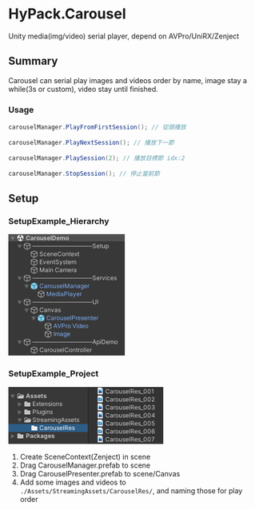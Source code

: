# HyPack.Carousel
 Unity media(img/video) serial player, depend on AVPro/UniRX/Zenject 

## Summary
 Carousel can serial play images and videos order by name, image stay a while(3s or custom), video stay until finished.

### Usage
 ```C#
 carouselManager.PlayFromFirstSession(); // 從頭播放
 ``` 

 ```C#
 carouselManager.PlayNextSession(); // 播放下一節
 ``` 

 ```C#
 carouselManager.PlaySession(2); // 播放目標節 idx:2
 ``` 

 ```C#
 carouselManager.StopSession(); // 停止當前節
 ``` 

## Setup
### SetupExample_Hierarchy
![SetupExample_Hierarchy](Assets/Extensions/HyPack/Carousel/Demo/SetupExample_Hierarchy.png)
### SetupExample_Project
![SetupExample_Project](Assets/Extensions/HyPack/Carousel/Demo/SetupExample_Project.png)

1. Create SceneContext(Zenject) in scene
2. Drag CarouselManager.prefab to scene
3. Drag CarouselPresenter.prefab to scene/Canvas
4. Add some images and videos to `./Assets/StreamingAssets/CarouselRes/`, and naming those for play order